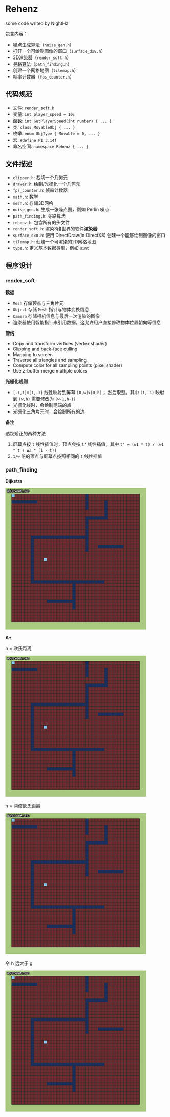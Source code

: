 # Rehenz

some code writed by NightHz

包含内容：

- 噪点生成算法（`noise_gen.h`）
- 打开一个可绘制图像的窗口（`surface_dx8.h`）
- [3D渲染器](#render_soft)（`render_soft.h`）
- [寻路算法](#path_finding)（`path_finding.h`）
- 创建一个网格地图（`tilemap.h`）
- 帧率计数器（`fps_counter.h`）


## 代码规范

- 文件: `render_soft.h`
- 变量: `int player_speed = 10;`
- 函数: `int GetPlayerSpeed(int number) { ... }`
- 类: `class MovableObj { ... }`
- 枚举: `enum ObjType { Movable = 0, ... }`
- 宏: `#define PI 3.14f`
- 命名空间: `namespace Rehenz { ... }`

## 文件描述

- `clipper.h`: 裁切一个几何元
- `drawer.h`: 绘制/光栅化一个几何元
- `fps_counter.h`: 帧率计数器
- `math.h`: 数学
- `mesh.h`: 存储3D网格
- `noise_gen.h`: 生成一张噪点图，例如 Perlin 噪点
- `path_finding.h`: 寻路算法
- `rehenz.h`: 包含所有的头文件
- `render_soft.h`: 渲染3维世界的软件**渲染器**
- `surface_dx8.h`: 使用 DirectDraw(in DirectX8) 创建一个能够绘制图像的窗口
- `tilemap.h`: 创建一个可渲染的2D网格地图
- `type.h`: 定义基本数据类型，例如 `uint`


## 程序设计

### render_soft

**数据**

- `Mesh` 存储顶点与三角片元
- `Object` 存储 `Mesh` 指针与物体变换信息
- `Camera` 存储相机信息与最后一次渲染的图像
- 渲染器使用智能指针来引用数据，这允许用户直接修改物体位置朝向等信息

**管线**

- Copy and transform vertices (vertex shader)
- Clipping and back-face culling
- Mapping to screen
- Traverse all triangles and sampling
- Compute color for all sampling points (pixel shader)
- Use z-buffer merge multiple colors

**光栅化规则**

- `[-1,1]x[1,-1]` 线性映射到屏幕 `[0,w]x[0,h]` ，然后取整。其中 `(1,-1)` 映射到 `(w,h)` 需要修改为 `(w-1,h-1)`
- 光栅化线时，会绘制两端的点
- 光栅化三角片元时，会绘制所有的边

**备注**

透视矫正的两种方法

1. 屏幕点按 `t` 线性插值时，顶点会按 `t'` 线性插值，其中 `t' = (w1 * t) / (w1 * t + w2 * (1 - t))`
2. `1/w` 倍的顶点与屏幕点按照相同的 `t` 线性插值

### path_finding

**Dijkstra**

![](img/PF_Dijkstra.gif)

**A\***

h = 欧氏距离

![](img/PF_AStar1.gif)

h = 两倍欧氏距离

![](img/PF_AStar2.gif)

令 h 远大于 g

![](img/PF_OnlyH.gif)
